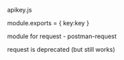 apikey.js

module.exports = {
    key:key
}


module for request - postman-request

request is deprecated (but still works)